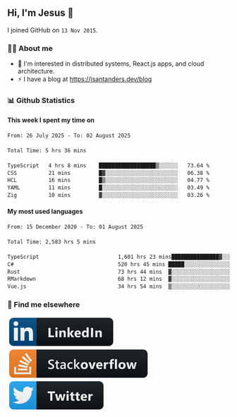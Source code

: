 ## Hi, I'm Jesus 👋

I joined GitHub on `13 Nov 2015`.

<!-- Talking about you -->

### 👨‍💻 About me

- 👦 I'm interested in distributed systems, React.js apps, and cloud architecture.
- ⚡️ I have a blog at <https://jsantanders.dev/blog>

### 📊 Github Statistics

#### This week I spent my time on

<!--START_SECTION:weekly-->

```txt
From: 26 July 2025 - To: 02 August 2025

Total Time: 5 hrs 36 mins

TypeScript   4 hrs 8 mins    ██████████████████▒░░░░░░   73.64 %
CSS          21 mins         █▓░░░░░░░░░░░░░░░░░░░░░░░   06.38 %
HCL          16 mins         █▒░░░░░░░░░░░░░░░░░░░░░░░   04.77 %
YAML         11 mins         █░░░░░░░░░░░░░░░░░░░░░░░░   03.49 %
Zig          10 mins         ▓░░░░░░░░░░░░░░░░░░░░░░░░   03.26 %
```

<!--END_SECTION:weekly-->

#### My most used languages

<!--START_SECTION:alltime-->

```txt
From: 15 December 2020 - To: 01 August 2025

Total Time: 2,583 hrs 5 mins

TypeScript                         1,601 hrs 23 mins███████████████▓░░░░░░░░░   62.00 %
C#                                 520 hrs 45 mins █████░░░░░░░░░░░░░░░░░░░░   20.16 %
Rust                               73 hrs 44 mins  ▓░░░░░░░░░░░░░░░░░░░░░░░░   02.85 %
RMarkdown                          68 hrs 12 mins  ▓░░░░░░░░░░░░░░░░░░░░░░░░   02.64 %
Vue.js                             34 hrs 54 mins  ▒░░░░░░░░░░░░░░░░░░░░░░░░   01.35 %
```

<!--END_SECTION:alltime-->

### 📢 Find me elsewhere

<p>
  <a target="_blank" href="https://linkedin.com/in/jsantanders">
    <img src="https://github.com/jsantanders/jsantanders/blob/master/img/linkedin.svg" alt="LinkedIn" style="vertical-align:top; margin:4px">
  </a>
  
  <a target="_blank" href="https://stackoverflow.com/users/7318331/jesus-santander">
    <img src="https://github.com/jsantanders/jsantanders/blob/master/img/stackoverflow.svg" alt="StackOverflow" style="vertical-align:top; margin:4px">
  </a>
  
  <a target="_blank" href="http://twitter.com/jsantanders">
    <img src="https://github.com/jsantanders/jsantanders/blob/master/img/twitter.svg" alt="Twitter" style="vertical-align:top; margin:4px">
  </a>
</p>
